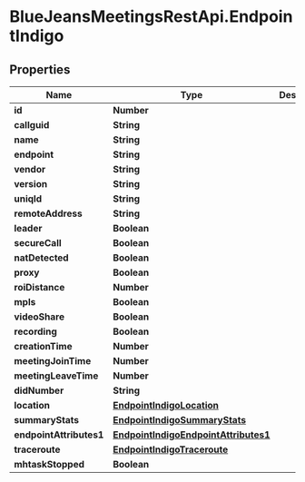 # BlueJeansMeetingsRestApi.EndpointIndigo

## Properties
Name | Type | Description | Notes
------------ | ------------- | ------------- | -------------
**id** | **Number** |  | [optional] 
**callguid** | **String** |  | [optional] 
**name** | **String** |  | [optional] 
**endpoint** | **String** |  | [optional] 
**vendor** | **String** |  | [optional] 
**version** | **String** |  | [optional] 
**uniqId** | **String** |  | [optional] 
**remoteAddress** | **String** |  | [optional] 
**leader** | **Boolean** |  | [optional] 
**secureCall** | **Boolean** |  | [optional] 
**natDetected** | **Boolean** |  | [optional] 
**proxy** | **Boolean** |  | [optional] 
**roiDistance** | **Number** |  | [optional] 
**mpls** | **Boolean** |  | [optional] 
**videoShare** | **Boolean** |  | [optional] 
**recording** | **Boolean** |  | [optional] 
**creationTime** | **Number** |  | [optional] 
**meetingJoinTime** | **Number** |  | [optional] 
**meetingLeaveTime** | **Number** |  | [optional] 
**didNumber** | **String** |  | [optional] 
**location** | [**EndpointIndigoLocation**](EndpointIndigoLocation.md) |  | [optional] 
**summaryStats** | [**EndpointIndigoSummaryStats**](EndpointIndigoSummaryStats.md) |  | [optional] 
**endpointAttributes1** | [**EndpointIndigoEndpointAttributes1**](EndpointIndigoEndpointAttributes1.md) |  | [optional] 
**traceroute** | [**EndpointIndigoTraceroute**](EndpointIndigoTraceroute.md) |  | [optional] 
**mhtaskStopped** | **Boolean** |  | [optional] 


